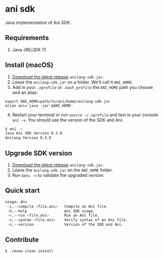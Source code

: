 # ani sdk

Java implementation of Ani SDK.

## Requirements

1. Java JRE/JDK 17.

## Install (macOS)

1. [Download the latest release](https://github.com/ani-lang/java-ani-sdk/releases) `anilang-sdk.jar`.
2. Leave the `anilang-sdk.jar` on a folder. We'll call it `ANI_HOME`.
3. Add in your `.zprofile` or `.bash_profile` the `ANI_HOME` path you choose and an alias:

```
export ANI_HOME=path/to/ani/home/anilang-sdk.jar
alias ani='java -jar $ANI_HOME'
```

4. Restart your terminal or run `source ~/.zprofile` and test in your console `ani -v`. You should 
see the version of the SDK and Ani:
```bash
$ ani -v
Java Ani SDK Version 0.1.0
Anilang Version 0.3.0
```

## Upgrade SDK version

1. [Download the latest release](https://github.com/ani-lang/java-ani-sdk/releases) `anilang-sdk.jar`.
2. Leave the `anilang-sdk.jar` on the `ANI_HOME` folder.
3. Run `$ani -v` to validate the upgraded version.

## Quick start
```bash
usage: Ani
 -c,--compile <file.ani>   Compile an Ani file.
 -h,--help                 Ani SDK usage.
 -r,--run <file.ani>       Run an Ani file.
 -s,--syntax <file.ani>    Verify syntax of an Ani file.
 -v,--version              Version of the SDK and Ani.
```

## Contribute

````shell
$ ./mvnw clean install
````
